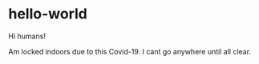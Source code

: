 # hello-world

Hi humans!

Am locked indoors due to this Covid-19.
I cant go anywhere until all clear.
